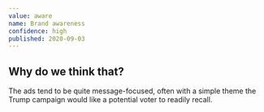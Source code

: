 ```yaml
---
value: aware
name: Brand awareness
confidence: high
published: 2020-09-03
---
```


## Why do we think that?

The ads tend to be quite message-focused, often with a simple theme the Trump campaign would like a potential voter to readily recall. 
